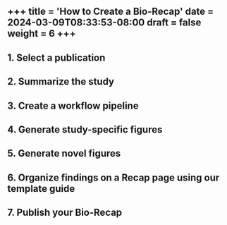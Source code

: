 +++
title = 'How to Create a Bio-Recap'
date = 2024-03-09T08:33:53-08:00
draft = false
weight = 6
+++
---

## 1.  Select a publication
## 2. Summarize the study
## 3. Create a workflow pipeline
## 4. Generate study-specific figures
## 5. Generate novel figures
## 6. Organize findings on a Recap page using our template guide
## 7. Publish your Bio-Recap
